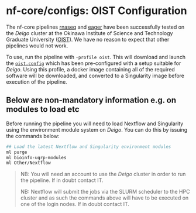 # nf-core/configs: OIST Configuration

The nf-core pipelines [rnaseq](https://nf-co.re/rnaseq) and
[eager](https://nf-co.re/eager) have been successfully tested on the _Deigo_
cluster at the Okinawa Institute of Science and Technology Graduate University
([OIST](https://www.oist.jp)).  We have no reason to expect that other
pipelines would not work.

To use, run the pipeline with `-profile oist`.  This will download and launch
the [`oist.config`](../conf/oist.config) which has been pre-configured with a
setup suitable for _Deigo_.  Using this profile, a docker image containing all
of the required software will be downloaded, and converted to a Singularity
image before execution of the pipeline.

## Below are non-mandatory information e.g. on modules to load etc

Before running the pipeline you will need to load Nextflow and Singularity
using the environment module system on _Deigo_.  You can do this by issuing the
commands below:

```bash
## Load the latest Nextflow and Singularity environment modules
ml purge
ml bioinfo-ugrp-modules
ml Other/Nextflow
```

>NB: You will need an account to use the _Deigo_ cluster in order to run the
>pipeline.  If in doubt contact IT.
>
>NB: Nextflow will submit the jobs via the SLURM scheduler to the HPC cluster
>and as such the commands above will have to be executed on one of the login
>nodes.  If in doubt contact IT.
